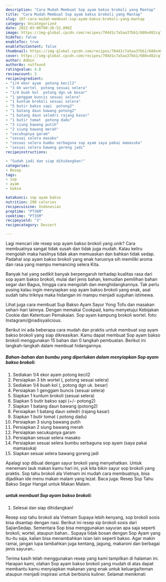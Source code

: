 ```yaml
---
description: "Cara Mudah Membuat Sop ayam bakso brokoli yang Mantap"
title: "Cara Mudah Membuat Sop ayam bakso brokoli yang Mantap"
slug: 107-cara-mudah-membuat-sop-ayam-bakso-brokoli-yang-mantap
category: Uncategorized
date: 2022-03-06T00:26:52.096Z
image: https://img-global.cpcdn.com/recipes/784d1c7a5aa37bb1/680x482cq70/sop-ayam-bakso-brokoli-foto-resep-utama.jpg
hideToc: false
enableToc: true
enableTocContent: false
thumbnail: https://img-global.cpcdn.com/recipes/784d1c7a5aa37bb1/680x482cq70/sop-ayam-bakso-brokoli-foto-resep-utama.jpg
cover: https://img-global.cpcdn.com/recipes/784d1c7a5aa37bb1/680x482cq70/sop-ayam-bakso-brokoli-foto-resep-utama.jpg
author: Admin
authorAv: notfound
ratingvalue: 4.8
reviewcount: 3
recipeingredient:
- "1/4 ekor ayam  potong kecil2"
- "3 bh wortel  potong sesuai selera"
- "1/4 buah kol  potong dgn uk besar"
- "1 genggam buncis sesuai selera"
- "1 kuntum brokoli sesuai selera"
- "5 butir bakso sapi  potong2"
- "1 batang daun bawang potong2"
- "1 batang daun seledri rajang kasar"
- "1 butir tomat  potong dadu"
- "3 siung bawang putih"
- "2 siung bawang merah"
- "secukupnya garam"
- "sesuai selera masako"
- "sesuai selera bumbu serbaguna sop ayam saya pakai mamasuka"
- "sesuai selera bawang goreng jadi"
recipeinstructions:

- "Sudah jadi dan siap dihidangkan!"
categories:
- Resep
tags:
- sop
- ayam
- bakso

katakunci: sop ayam bakso 
nutrition: 290 calories
recipecuisine: Indonesian
preptime: "PT36M"
cooktime: "PT35M"
recipeyield: "3"
recipecategory: Dessert

---
```





Lagi mencari ide resep sop ayam bakso brokoli yang unik? Cara membuatnya sangat tidak susah dan tidak juga mudah. Kalau keliru mengolah maka hasilnya tidak akan memuaskan dan bahkan tidak sedap. Padahal sop ayam bakso brokoli yang enak harusnya sih memiliki aroma dan rasa yang mampu memancing selera Kita.





Banyak hal yang sedikit banyak berpengaruh terhadap kualitas rasa dari sop ayam bakso brokoli, mulai dari jenis bahan, kemudian pemilihan bahan segar dan Bagus, hingga cara mengolah dan menghidangkannya. Tak perlu pusing kalau ingin menyiapkan sop ayam bakso brokoli yang enak,      asal sudah tahu triknya maka hidangan ini mampu menjadi suguhan istimewa.














Lihat juga cara membuat Sup Bakso Ayam Sayur Yong Tofu dan masakan sehari-hari lainnya. Dengan memakai Cookpad, kamu menyetujui Kebijakan Cookie dan Ketentuan Pemakaian. Sop ayam kampung brokoli wortel. foto: Instagram/@nadisyalicious.






Berikut ini ada beberapa cara mudah dan praktis untuk membuat sop ayam bakso brokoli yang siap dikreasikan. Kamu dapat membuat Sop ayam bakso brokoli menggunakan 15 bahan dan 0 langkah pembuatan. Berikut ini langkah-langkah dalam membuat hidangannya.

<!--inarticleads1-->

##### Bahan-bahan dan bumbu yang diperlukan dalam menyiapkan Sop ayam bakso brokoli:

1. Sediakan 1/4 ekor ayam  potong kecil2
1. Persiapkan 3 bh wortel (, potong sesuai selera)
1. Sediakan 1/4 buah kol (, potong dgn uk. besar)
1. Persiapkan 1 genggam buncis (sesuai selera)
1. Siapkan 1 kuntum brokoli (sesuai selera)
1. Siapkan 5 butir bakso sapi (+/- potong2)
1. Siapkan 1 batang daun bawang (potong2)
1. Persiapkan 1 batang daun seledri (rajang kasar)
1. Siapkan 1 butir tomat ( potong dadu)
1. Persiapkan 3 siung bawang putih
1. Persiapkan 2 siung bawang merah
1. Persiapkan secukupnya garam
1. Persiapkan sesuai selera masako
1. Persiapkan sesuai selera bumbu serbaguna sop ayam (saya pakai mamasuka)
1. Siapkan sesuai selera bawang goreng jadi


Apalagi sop dibuat dengan sayur brokoli yang menyehatkan. Untuk menemani lauk makan kamu hari ini, yuk kita bikin sayur sop brokoli yang praktis. Sop tahu brokoli ala Vietnam ini mudah cara membuatnya, bisa dijadikan ide menu makan malam yang lezat. Baca juga: Resep Sop Tahu Bakso Segar Hangat untuk Makan Malam. 

<!--inarticleads2-->

#####  untuk membuat Sop ayam bakso brokoli:


1. Selesai dan siap dihidangkan!

Resep sop tahu brokoli ala Vietnam Supaya lebih kenyang, sop brokoli sosis bisa disantap dengan nasi. Berikut ini resep sip brokoli sosis dari SajianSedap. Sementara Sop bisa menggunakan sayuran apa saja seperti brokoli, wortel, ataupun bahan.. Supaya tidak bosan dengan Sop Ayam yang itu-itu saja, kalian bisa menambahkan isian lain seperti bakso. Agar makin ramai, jangan lupa tambahkan juga kentang, jagung, makaroni dan berbagai jenis sayuran.. 

Terima kasih telah menggunakan resep yang kami tampilkan di halaman ini. Harapan kami, olahan Sop ayam bakso brokoli yang mudah di atas dapat membantu kamu menyiapkan makanan yang enak untuk keluarga/teman ataupun menjadi inspirasi untuk berbisnis kuliner. Selamat menikmati
